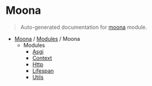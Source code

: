 # Moona

> Auto-generated documentation for [moona](https://github.com/katunilya/moona/blob/main/moona/__init__.py) module.

- [Moona](../README.md#moona-index) / [Modules](../MODULES.md#moona-modules) / Moona
    - Modules
        - [Asgi](asgi.md#asgi)
        - [Context](context.md#context)
        - [Http](http/index.md#http)
        - [Lifespan](lifespan/index.md#lifespan)
        - [Utils](utils.md#utils)
